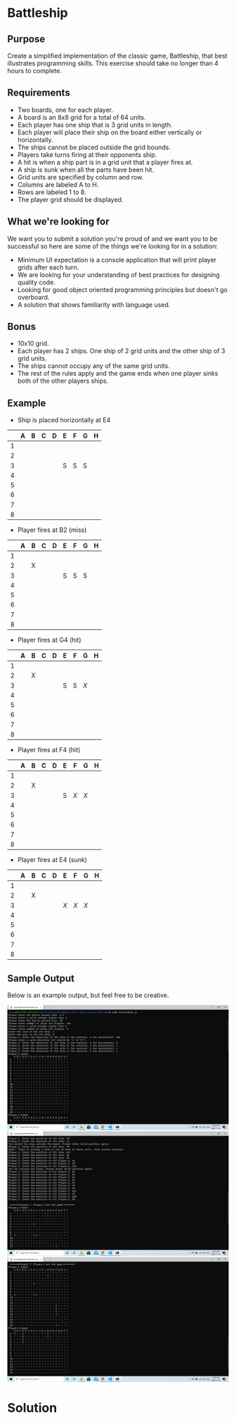 # Battleship

## Purpose
Create a simplified implementation of the classic game, Battleship, that best illustrates programming skills. This exercise should take no longer than 4 hours to complete.

## Requirements
- Two boards, one for each player.
- A board is an 8x8 grid for a total of 64 units.
- Each player has one ship that is 3 grid units in length.
- Each player will place their ship on the board either vertically or horizontally.
- The ships cannot be placed outside the grid bounds.
- Players take turns firing at their opponents ship.
- A hit is when a ship part is in a grid unit that a player fires at.
- A ship is sunk when all the parts have been hit.
- Grid units are specified by column and row.
- Columns are labeled A to H.
- Rows are labeled 1 to 8.
- The player grid should be displayed.

## What we're looking for
We want you to submit a solution you're proud of and we want you to be successful so here are some of the things we're looking for in a solution:

- Minimum UI expectation is a console application that will print player grids after each turn.
- We are looking for your understanding of best practices for designing quality code.
- Looking for good object oriented programming principles but doesn't go overboard.
- A solution that shows familiarity with language used.

## Bonus
- 10x10 grid.
- Each player has 2 ships. One ship of 2 grid units and the other ship of 3 grid units.
- The ships cannot occupy any of the same grid units.
- The rest of the rules apply and the game ends when one player sinks both of the other players ships.

## Example
- Ship is placed horizontally at E4

|   | A | B | C | D | E | F | G | H |
| - | - | - | - | - | - | - | - | - |
| 1 |   |   |   |   |   |   |   |   |
| 2 |   |   |   |   |   |   |   |   |
| 3 |   |   |   |   | S | S | S |   |
| 4 |   |   |   |   |   |   |   |   |
| 5 |   |   |   |   |   |   |   |   |
| 6 |   |   |   |   |   |   |   |   |
| 7 |   |   |   |   |   |   |   |   |
| 8 |   |   |   |   |   |   |   |   |

- Player fires at B2 (miss)

|   | A | B | C | D | E | F | G | H |
| - | - | - | - | - | - | - | - | - |
| 1 |   |   |   |   |   |   |   |   |
| 2 |   | X |   |   |   |   |   |   |
| 3 |   |   |   |   | S | S | S |   |
| 4 |   |   |   |   |   |   |   |   |
| 5 |   |   |   |   |   |   |   |   |
| 6 |   |   |   |   |   |   |   |   |
| 7 |   |   |   |   |   |   |   |   |
| 8 |   |   |   |   |   |   |   |   |

- Player fires at G4 (hit)

|   | A | B | C | D | E   | F   | G   | H |
| - | - | - | - | - | -   | -   | -   | - |
| 1 |   |   |   |   |     |     |     |   |
| 2 |   | X |   |   |     |     |     |   |
| 3 |   |   |   |   | S   | S   | *X* |   |
| 4 |   |   |   |   |     |     |     |   |
| 5 |   |   |   |   |     |     |     |   |
| 6 |   |   |   |   |     |     |     |   |
| 7 |   |   |   |   |     |     |     |   |
| 8 |   |   |   |   |     |     |     |   |

- Player fires at F4 (hit)

|   | A | B | C | D | E   | F   | G   | H |
| - | - | - | - | - | -   | -   | -   | - |
| 1 |   |   |   |   |     |     |     |   |
| 2 |   | X |   |   |     |     |     |   |
| 3 |   |   |   |   | S   | *X* | *X* |   |
| 4 |   |   |   |   |     |     |     |   |
| 5 |   |   |   |   |     |     |     |   |
| 6 |   |   |   |   |     |     |     |   |
| 7 |   |   |   |   |     |     |     |   |
| 8 |   |   |   |   |     |     |     |   |

- Player fires at E4 (sunk)

|   | A | B | C | D | E   | F   | G   | H |
| - | - | - | - | - | -   | -   | -   | - |
| 1 |   |   |   |   |     |     |     |   |
| 2 |   | X |   |   |     |     |     |   |
| 3 |   |   |   |   | *X* | *X* | *X* |   |
| 4 |   |   |   |   |     |     |     |   |
| 5 |   |   |   |   |     |     |     |   |
| 6 |   |   |   |   |     |     |     |   |
| 7 |   |   |   |   |     |     |     |   |
| 8 |   |   |   |   |     |     |     |   |

## Sample Output
Below is an example output, but feel free to be creative.

![sample output](snapshot_1.png)
![sample output](snapshot_2.png)
![sample output](snapshot_3.png)


# Solution
